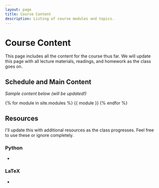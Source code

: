 ```yaml
---
layout: page
title: Course Content
description: Listing of course modules and topics.
---
```


# Course Content
This page includes all the content for the course thus far. We will update this page with all lecture materials, readings, and homework
as the class goes on.

## Schedule and Main Content

*Sample content below (will be updated!)*

{% for module in site.modules %}
{{ module }}
{% endfor %}

## Resources
I'll update this with additional resources as the class progresses. Feel free to use these or ignore completely.

### Python
- 

### LaTeX
- 
